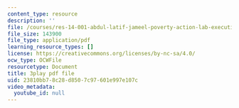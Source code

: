 ```yaml
---
content_type: resource
description: ''
file: /courses/res-14-001-abdul-latif-jameel-poverty-action-lab-executive-training-evaluating-social-programs-2009-spring-2009/23810bb78c28d8507c97601e997e107c_SW5Zfs97wSw.pdf
file_size: 143900
file_type: application/pdf
learning_resource_types: []
license: https://creativecommons.org/licenses/by-nc-sa/4.0/
ocw_type: OCWFile
resourcetype: Document
title: 3play pdf file
uid: 23810bb7-8c28-d850-7c97-601e997e107c
video_metadata:
  youtube_id: null
---
```

